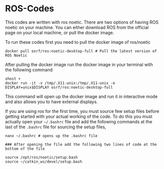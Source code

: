 # ROS-Codes

This codes are written with ros noetic. There are two options of having ROS noetic on your machine. You can either download ROS from the official page on your local machine, or pull the docker image. 

To run these codes first you need to pull the docker image of ros/noetic
```
docker pull osrf/ros:noetic-desktop-full # Pull the latest version of ROS Noetic
```

After pulling the docker image run the docker image in your terminal with the following command
```
xhost +
docker run -it -v /tmp/.X11-unix:/tmp/.X11-unix -e DISPLAY=unix$DISPLAY osrf/ros:noetic-desktop-full
```
This command will open up the docker image and run it in interactive mode and also allows you to have external displays.

If you are using ros for the first time, you must source few setup files before getting started with your actual working of the code. To do this you must actually open your `~/.bashrc` file and add the following commands at the last of the `.bashrc` file for sourcing the setup files,
```
nano ~/.bashrc # opens up the .bashrc file

### After opening the file add the following two lines of code at the bottom of the file

source /opt/ros/noetic/setup.bash
source ~/catkin_ws/devel/setup.bash
```

